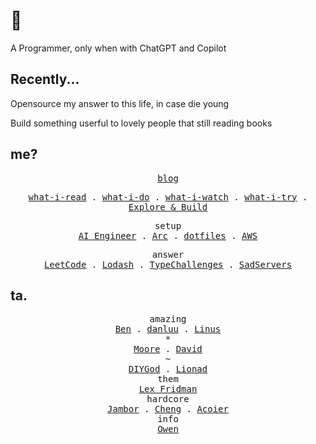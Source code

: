 # 👋

A Programmer, only when with ChatGPT and Copilot

## Recently...

Opensource my answer to this life, in case die young

Build something userful to lovely people that still reading books

## me?

<p align="center">
  <samp>
    <a href="https://never2.top/blog">blog</a><br>
  </samp>
</p>

<p align="center">
  <samp>
    <a href="https://github.com/mefengl/what-i-read">what-i-read</a> .
    <a href="https://github.com/mefengl/what-i-do">what-i-do</a> .
    <a href="https://github.com/mefengl/what-i-watch">what-i-watch</a> .
    <a href="https://github.com/mefengl/what-i-try">what-i-try</a> .
    <br>
    <a href="https://github.com/users/mefengl/projects/2/">Explore & Build</a>
  </samp>
</p>

<p align="center">
  <samp>
    <span>setup</span><br>
    <a href="https://github.com/mefengl/Awesome-AI-Engineer">AI Engineer</a> .
    <a href="https://github.com/mefengl/my-Arc">Arc</a> .
    <a href="https://github.com/mefengl/dotfiles">dotfiles</a> .
    <a href="https://github.com/mefengl/Awsome-AWS">AWS</a>
  </samp>
</p>

<p align="center">
  <samp>
    <span>answer</span><br>
    <a href="https://github.com/mefengl/answer/tree/main/leetcode-python">LeetCode</a> .
    <a href="https://github.com/mefengl/answer/tree/main/lodash-to-me">Lodash</a> .
    <a href="https://github.com/mefengl/answer/tree/main/typeChallenges">TypeChallenges</a> .
    <a href="https://github.com/mefengl/answer/tree/main/SadServers">SadServers</a>
  </samp>
</p>

## ta.

<p align="center">
  <samp>
    <span>amazing</span><br>
    <a href="https://www.benkuhn.net/">Ben</a> .
    <a href="https://danluu.com/">danluu</a> .
    <a href="https://thesephist.com/">Linus</a>
    <br><span>*</span><br>
    <a href="https://letterstoanewdeveloper.com/">Moore</a> .
    <a href="https://davidamos.dev/">David</a>
    <br><span>~</span><br>
    <a href="https://diygod.me/">DIYGod</a> .
    <a href="https://www.lionad.art/">Lionad</a>
    <br>
    <span>them</span><br>
    <a href="https://karpathy.ai/lexicap/">Lex Fridman</a>
    <br>
    <span>hardcore</span><br>
    <a href="https://seb.jambor.dev/">Jambor</a> .
    <a href="https://linjuncheng.cn/">Cheng</a> .
    <a href="https://www.acoier.com/">Acoier</a>
    <br>
    <span>info</span><br>
    <a href="https://www.owenyoung.com/">Owen</a>
  </samp>
</p>
